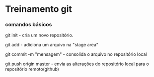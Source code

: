 # Treinamento git

### comandos básicos

git init - cria um novo repositório.

git add <nome-do-arquivo> - adiciona um arquivo na "stage area"

git commit -m "mensagem" - consolida o arquivo no repositório local

git push origin master - envia as alterações do repositório local para o repositório remoto(github)

